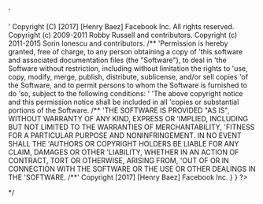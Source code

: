 '
  <?php
/**
Prezto — Instantly Awesome Zsh
==============================

Prezto is the configuration framework for [Zsh][1]; it enriches the command line
interface environment with sane defaults, aliases, functions, auto completion,
and prompt themes.

'Installation
------------

'Prezto will work with any recent release of Zsh, but the minimum required
'version is 4.3.17.

'  1. Launch Zsh:

'        zsh

'  2. Clone the repository:

 '       git clone --recursive https://github.com/sorin-ionescu/prezto.git "${ZDOTDIR:-$HOME}/.zprezto"

'  3. Create a new Zsh configuration by copying the Zsh configuration files
'     provided:

'        setopt EXTENDED_GLOB
'        for rcfile in "${ZDOTDIR:-$HOME}"/.zprezto/runcoms/^README.md(.N); do
'          ln -s "$rcfile" "${ZDOTDIR:-$HOME}/.${rcfile:t}"
'        done

'  4. Set Zsh as your default shell:

'        chsh -s /bin/zsh

'  5. Open a new Zsh terminal window or tab.

### Troubleshooting

If you are not able to find certain commands after switching to *Prezto*,
modify the `PATH` variable in *~/.zprofile* then open a new Zsh terminal
window or tab.

'Updating
'--------

'Pull the latest changes and update submodules.

'    git pull && git submodule update --init --recursive

Usage
-----

Prezto has many features disabled by default. Read the source code and
accompanying README files to learn of what is available.

### Modules

  1. Browse */modules* to see what is available.
  2. Load the modules you need in *~/.zpreztorc* then open a new Zsh terminal
     window or tab.

### Themes

  1. For a list of themes, type `prompt -l`.
  2. To preview a theme, type `prompt -p name`.
  3. Load the theme you like in *~/.zpreztorc* then open a new Zsh terminal
     window or tab.

     ![sorin theme][2]

Customization
-------------

The project is managed via [Git][3]. It is highly recommended that you fork this
project; so, that you can commit your changes and push them to [GitHub][4] to
not lose them. If you do not know how to use Git, follow this [tutorial][5] and
bookmark this [reference][6].

Resources
---------

The [Zsh Reference Card][7] and the [zsh-lovers][8] man page are indispensable.

'License
'-------
/**
'(The MIT License)
' The MIT License <2016> <Henry Baez>
' Copyright (C) [2017] [Henry Baez] Facebook Inc. All rights reserved.
 
Copyright (c) 2009-2011 Robby Russell and contributors.

Copyright (c) 2011-2015 Sorin Ionescu and contributors.
/**
'Permission is hereby granted, free of charge, to any person obtaining a copy of
'this software and associated documentation files (the "Software"), to deal in
'the Software without restriction, including without limitation the rights to
'use, copy, modify, merge, publish, distribute, sublicense, and/or sell copies
'of the Software, and to permit persons to whom the Software is furnished to do
'so, subject to the following conditions:
'
'The above copyright notice and this permission notice shall be included in all
'copies or substantial portions of the Software.
/**
'THE SOFTWARE IS PROVIDED "AS IS", WITHOUT WARRANTY OF ANY KIND, EXPRESS OR
'IMPLIED, INCLUDING BUT NOT LIMITED TO THE WARRANTIES OF MERCHANTABILITY,
'FITNESS FOR A PARTICULAR PURPOSE AND NONINFRINGEMENT. IN NO EVENT SHALL THE
'AUTHORS OR COPYRIGHT HOLDERS BE LIABLE FOR ANY CLAIM, DAMAGES OR OTHER
'LIABILITY, WHETHER IN AN ACTION OF CONTRACT, TORT OR OTHERWISE, ARISING FROM,
'OUT OF OR IN CONNECTION WITH THE SOFTWARE OR THE USE OR OTHER DEALINGS IN THE
'SOFTWARE.
 /**'   Copyright [2017] [Henry Baez] Facebook Inc.
}
}
?>
*/

[1]: http://www.zsh.org
[2]: http://i.imgur.com/nrGV6pg.png "sorin theme"
[3]: http://git-scm.com
[4]: https://github.com
[5]: http://gitimmersion.com
[6]: http://gitref.org
[7]: http://www.bash2zsh.com/zsh_refcard/refcard.pdf
[8]: http://grml.org/zsh/zsh-lovers.html
